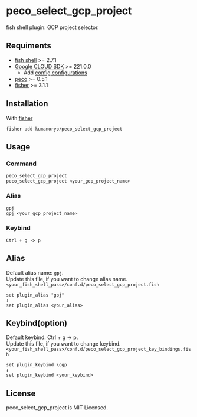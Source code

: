 # peco_select_gcp_project
fish shell plugin: GCP project selector.

## Requiments
- [fish shell](https://fishshell.com/) >= 2.7.1
- [Google CLOUD SDK](https://cloud.google.com/sdk/) >= 221.0.0
    - Add [config configurations](https://cloud.google.com/sdk/gcloud/reference/config/configurations/)
- [peco](https://github.com/peco/peco) >= 0.5.1
- [fisher](https://github.com/jorgebucaran/fisher) >= 3.1.1

## Installation
With [fisher](https://github.com/jorgebucaran/fisher)
```console
fisher add kumanoryo/peco_select_gcp_project
```

## Usage
### Command
```console
peco_select_gcp_project
peco_select_gcp_project <your_gcp_project_name>
```
### Alias
```console
gpj
gpj <your_gcp_project_name>
```
### Keybind
```console
Ctrl + g -> p
```

## Alias
Default alias name: `gpj`.   
Update this file, if you want to change alias name.  
`<your_fish_shell_pass>/conf.d/peco_select_gcp_project.fish`
```fish
set plugin_alias "gpj"
↓
set plugin_alias <your_alias>
```

## Keybind(option)
Default keybind: Ctrl + g -> p.  
Update this file, if you want to change keybind.  
`<your_fish_shell_pass>/conf.d/peco_select_gcp_project_key_bindings.fish`
```fish
set plugin_keybind \cgp
↓
set plugin_keybind <your_keybind>
```

## License
peco_select_gcp_project is MIT Licensed.